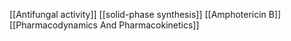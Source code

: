 [[Antifungal activity]]
[[solid-phase synthesis]]
[[Amphotericin B]]
[[Pharmacodynamics And Pharmacokinetics]]
